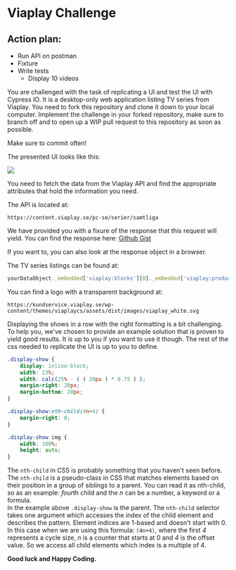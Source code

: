 # Viaplay Challenge 

## Action plan: 
- Run API on postman
- Fixture
- Write tests
    - Display 10 videos

You are challenged with the task of replicating a UI and test the UI with Cypress IO. It is a desktop-only web application listing TV series from Viaplay. 
You need to fork this repository and clone it down to your local computer. Implement the challenge in your forked repository, make sure to branch off and to open up a WIP pull request to this repository as soon as possible.

Make sure to commit often!

The presented UI looks like this:

![](https://github.com/CraftAcademyLabs/coach-guides/raw/master/miscellaneous/assessments/viaplay_challenge_ui.png)


You need to fetch the data from the Viaplay API and find the appropriate attributes that hold the information you need. 

The API is located at:

```
https://content.viaplay.se/pc-se/serier/samtliga
```
We have provided you with a fixure of the response that this request will yield. You can find the response here:
[Github Gist](https://gist.github.com/tochman/4b49fda022106423f8e9257e4435aa43#file-viaplay_response-json)

If you want to, you can also look at the response object in a browser.

The TV series listings can be found at: 
```js
yourDataObject._embedded['viaplay:blocks'][0]._embedded['viaplay:products']
```

You can find a logo with a transparent background at: 
```
https://kundservice.viaplay.se/wp-content/themes/viaplaycs/assets/dist/images/viaplay_white.svg
```

Displaying the shows in a row with the right formatting is a bit challenging. To help you, we've chosen to provide an example solution that is proven to yield good results. It is up to you if you want to use it though. The rest of the css needed to replicate the UI is up to you to define.

```css
.display-show {
    display: inline-block;
    width: 23%;
    width: calc(25% - ( ( 20px ) * 0.75 ) );
    margin-right: 20px;
    margin-bottom: 20px;
}

.display-show:nth-child(4n+4) {
    margin-right: 0;
}

.display-show img {
    width: 100%;
    height: auto;
}
```
The ```nth-child``` in CSS is probably something that you haven't seen before. The ```nth-child``` is a pseudo-class in CSS that matches elements based on their position in a group of siblings to a parent. You can read it as *n*th-child, so as an example: *four*th child and the *n* can be a number, a keyword or a formula.      
In the example above ```.display-show``` is the parent. 
The ```nth-child``` selector takes one argument which accesses the index of the child element and describes the pattern. Element indices are 1-based and doesn't start with 0.       
In this case when we are using this formula: ```(4n+4)```, where the first *4* represents a cycle size, *n* is a counter that starts at 0 and *4* is the offset value. So we access all child elements which index is a multiple of 4. 

**Good luck and Happy Coding.**
